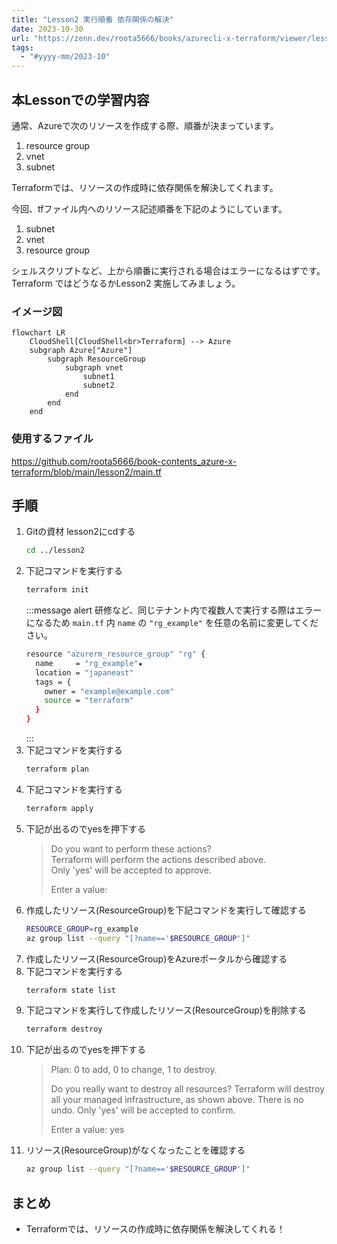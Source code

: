 ```yaml
---
title: "Lesson2 実行順番 依存関係の解決"
date: 2023-10-30
url: "https://zenn.dev/roota5666/books/azurecli-x-terraform/viewer/lesson2"
tags:
  - "#yyyy-mm/2023-10"
---
```


## 本Lessonでの学習内容

通常、Azureで次のリソースを作成する際、順番が決まっています。

1. resource group
1. vnet
1. subnet

Terraformでは、リソースの作成時に依存関係を解決してくれます。

今回、tfファイル内へのリソース記述順番を下記のようにしています。

1. subnet
1. vnet
1. resource group

シェルスクリプトなど、上から順番に実行される場合はエラーになるはずです。
Terraform ではどうなるかLesson2 実施してみましょう。

### イメージ図

```mermaid
flowchart LR
    CloudShell[CloudShell<br>Terraform] --> Azure
    subgraph Azure["Azure"]
        subgraph ResourceGroup
            subgraph vnet
                subnet1
                subnet2
            end
        end
    end
```

### 使用するファイル

https://github.com/roota5666/book-contents_azure-x-terraform/blob/main/lesson2/main.tf

## 手順

1. Gitの資材 lesson2にcdする
   ```bash
   cd ../lesson2
   ```
1. 下記コマンドを実行する
   ```bash
   terraform init
   ```
   :::message alert
   研修など、同じテナント内で複数人で実行する際はエラーになるため
   `main.tf` 内 `name` の `"rg_example"` を任意の名前に変更してください。
   ```bash
   resource "azurerm_resource_group" "rg" {
     name     = "rg_example"★
     location = "japaneast"
     tags = {
       owner = "example@example.com"
       source = "terraform"
     }
   }
   ```
   :::
1. 下記コマンドを実行する
   ```bash
   terraform plan
   ```
1. 下記コマンドを実行する
   ```bash
   terraform apply
   ```
1. 下記が出るのでyesを押下する
   >Do you want to perform these actions?  
   >Terraform will perform the actions described above.  
   >Only 'yes' will be accepted to approve.  
   >  
   >Enter a value: 
1. 作成したリソース(ResourceGroup)を下記コマンドを実行して確認する
   ```bash
   RESOURCE_GROUP=rg_example
   az group list --query "[?name=='$RESOURCE_GROUP']"
   ```
1. 作成したリソース(ResourceGroup)をAzureポータルから確認する
1. 下記コマンドを実行する
   ```bash
   terraform state list
   ```
1. 下記コマンドを実行して作成したリソース(ResourceGroup)を削除する
   ```bash
   terraform destroy
   ```
1. 下記が出るのでyesを押下する
   >Plan: 0 to add, 0 to change, 1 to destroy.
   >
   >Do you really want to destroy all resources?
   >  Terraform will destroy all your managed infrastructure, as shown above.
   >  There is no undo. Only 'yes' will be accepted to confirm.
   >
   >  Enter a value: yes
1. リソース(ResourceGroup)がなくなったことを確認する
   ```bash
   az group list --query "[?name=='$RESOURCE_GROUP']"
   ```

## まとめ

- Terraformでは、リソースの作成時に依存関係を解決してくれる！

